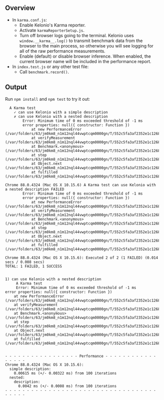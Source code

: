 ## Overview
* In `karma.conf.js`:
  * Enable Kelonio's Karma reporter.
  * Activate `karmaReporterSetup.js`.
  * Turn off browser logs going to the terminal. Kelonio uses `window.__karma__.log()`
    to transmit benchmark data from the browser to the main process, so otherwise
    you will see logging for all of the raw performance measurements.
  * Enable (default) or disable browser inference. When enabled, the current
    browser name will be included in the performance report.
* In `index.test.js` or any other test file:
  * Call `benchmark.record()`.

## Output
Run `npm install` and `npm test` to try it out:

```
  A Karma test
    ✓ can use Kelonio with a simple description
    ✗ can use Kelonio with a nested description
        Error: Minimum time of 0 ms exceeded threshold of -1 ms
        error properties: null({ constructor: Function })
            at new PerformanceError (/var/folders/63/jm0km8_n1m12nql44vwptcqm0000gn/T/552c5fa3af2352e1c126889f63a58ad9.browserify.js:84884:28)
            at verifyMeasurement (/var/folders/63/jm0km8_n1m12nql44vwptcqm0000gn/T/552c5fa3af2352e1c126889f63a58ad9.browserify.js:85071:19)
            at Benchmark.<anonymous> (/var/folders/63/jm0km8_n1m12nql44vwptcqm0000gn/T/552c5fa3af2352e1c126889f63a58ad9.browserify.js:85140:25)
            at step (/var/folders/63/jm0km8_n1m12nql44vwptcqm0000gn/T/552c5fa3af2352e1c126889f63a58ad9.browserify.js:84843:23)
            at Object.next (/var/folders/63/jm0km8_n1m12nql44vwptcqm0000gn/T/552c5fa3af2352e1c126889f63a58ad9.browserify.js:84824:53)
            at fulfilled (/var/folders/63/jm0km8_n1m12nql44vwptcqm0000gn/T/552c5fa3af2352e1c126889f63a58ad9.browserify.js:84815:58)

Chrome 88.0.4324 (Mac OS X 10.15.6) A Karma test can use Kelonio with a nested description FAILED
        Error: Minimum time of 0 ms exceeded threshold of -1 ms
        error properties: null({ constructor: Function })
            at new PerformanceError (/var/folders/63/jm0km8_n1m12nql44vwptcqm0000gn/T/552c5fa3af2352e1c126889f63a58ad9.browserify.js:84884:28)
            at verifyMeasurement (/var/folders/63/jm0km8_n1m12nql44vwptcqm0000gn/T/552c5fa3af2352e1c126889f63a58ad9.browserify.js:85071:19)
            at Benchmark.<anonymous> (/var/folders/63/jm0km8_n1m12nql44vwptcqm0000gn/T/552c5fa3af2352e1c126889f63a58ad9.browserify.js:85140:25)
            at step (/var/folders/63/jm0km8_n1m12nql44vwptcqm0000gn/T/552c5fa3af2352e1c126889f63a58ad9.browserify.js:84843:23)
            at Object.next (/var/folders/63/jm0km8_n1m12nql44vwptcqm0000gn/T/552c5fa3af2352e1c126889f63a58ad9.browserify.js:84824:53)
            at fulfilled (/var/folders/63/jm0km8_n1m12nql44vwptcqm0000gn/T/552c5fa3af2352e1c126889f63a58ad9.browserify.js:84815:58)

Chrome 88.0.4324 (Mac OS X 10.15.6): Executed 2 of 2 (1 FAILED) (0.014 secs / 0.008 secs)
TOTAL: 1 FAILED, 1 SUCCESS


1) can use Kelonio with a nested description
     A Karma test
     Error: Minimum time of 0 ms exceeded threshold of -1 ms
error properties: null({ constructor: Function })
    at new PerformanceError (/var/folders/63/jm0km8_n1m12nql44vwptcqm0000gn/T/552c5fa3af2352e1c126889f63a58ad9.browserify.js:84884:28)
    at verifyMeasurement (/var/folders/63/jm0km8_n1m12nql44vwptcqm0000gn/T/552c5fa3af2352e1c126889f63a58ad9.browserify.js:85071:19)
    at Benchmark.<anonymous> (/var/folders/63/jm0km8_n1m12nql44vwptcqm0000gn/T/552c5fa3af2352e1c126889f63a58ad9.browserify.js:85140:25)
    at step (/var/folders/63/jm0km8_n1m12nql44vwptcqm0000gn/T/552c5fa3af2352e1c126889f63a58ad9.browserify.js:84843:23)
    at Object.next (/var/folders/63/jm0km8_n1m12nql44vwptcqm0000gn/T/552c5fa3af2352e1c126889f63a58ad9.browserify.js:84824:53)
    at fulfilled (/var/folders/63/jm0km8_n1m12nql44vwptcqm0000gn/T/552c5fa3af2352e1c126889f63a58ad9.browserify.js:84815:58)


- - - - - - - - - - - - - - - - - Performance - - - - - - - - - - - - - - - - -
Chrome 88.0.4324 (Mac OS X 10.15.6):
  simple description:
    0.00615 ms (+/- 0.00322 ms) from 100 iterations
  nested:
    description:
      0.0042 ms (+/- 0.0008 ms) from 100 iterations
- - - - - - - - - - - - - - - - - - - - - - - - - - - - - - - - - - - - - - - -
```
